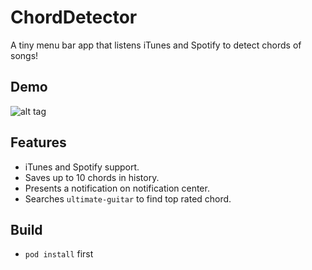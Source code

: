 ChordDetector
===

A tiny menu bar app that listens iTunes and Spotify to detect chords of songs!

Demo
----

![alt tag]()

Features
----

- iTunes and Spotify support.
- Saves up to 10 chords in history.
- Presents a notification on notification center.
- Searches `ultimate-guitar` to find top rated chord.

Build
----

- `pod install` first